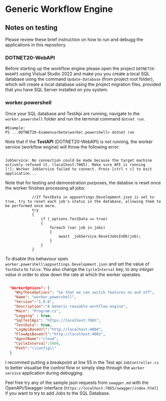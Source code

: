 # Generic Workflow Engine

## Notes on testing
Please review these brief instruction on how to run and debugg the applications in this repository.

### DOTNET20-WebAPI
Before starting up the workflow engine please open the project `DOTNET20-WebAPI` using Vistual Studio 2022 and make you you create a local SQL database using the command `Update-Database` (from project root folder), which will create a local database using the project migration files, provided that you have SQL Server installed on you system.

### worker.powershell
Once your SQL database and TestApi are running, navigate to the `worker.powershell` folder and run the terminal command `dotnet run`.

```Pwsh
#Example:
PS ...DOTNET20-Examensarbete\worker.powershell> dotnet run   
```
Note that if the **TestAPI** (DOTNET20-WebAPI) is not running, the worker service (workflow engine) will throw the following error:

```Pwsh

JobService: No connection could be made because the target machine actively refused it. (localhost:7065). Make sure API is running
[!]: Worker JobService failed to connect. Press [ctrl + c] to exit application...

```

Note that for testing and demonstration purposes, the databse is reset once the worker finishes processing all jobs:

```CSharp
            //If TestData in appsettings.Development.json is set to true, try to reset each job's status in the database, allowing them to be performed once more. 
            try
            {
                if (_options.TestData == true)
                {
                    foreach (var job in jobs)
                    {
                        await _jobService.ResetJobsInDb(job);
                    }
                }
            }

```
To disable this behaviour open `worker.powershell\appsettings.Development.json` and set the value of `TestData` to `false`. You also change the `CycleInterval` key, to any *integer value* in order to slow down the rate at which the worker operates.

```JSON

  "WorkerOptions": {
    "WhyTheseOptions": "So that we can switch features on and off",
    "Name": "worker.powershell",
    "Version":"1.0.0",
    "Description":"A Generic reusable workflow engine",
    "Main": "Program.cs",
    "Logging" : true,
    "SqlTestApi": "https://localhost:7065",
    "TestData": true,
    "LogApiBaseUrl":"http://localhost:4004",
    "FlowApiBaseUrl":"http://localhost:4001",
    "AgentName":"cloud",
    "CycleInterval":5000,
    "Path":"\\config\\"
  }

```

I recommed putting a breakpoint at line 55 in the Test api `JobController.cs` to better visualise the control flow or simply step through the `worker service` application during debugging. 

Feel free try any of the sample json requests from `swagger.md` with the OpenAPi/Swagger interface (`https://localhost:7065/swagger/index.html`) if you want to try to add Jobs to the SQL Database.